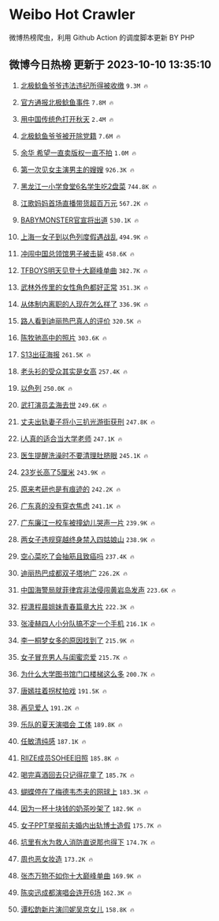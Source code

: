 # Weibo Hot Crawler 



微博热榜爬虫，利用 Github Action 的调度脚本更新 BY PHP 


## 微博今日热榜 更新于 2023-10-10 13:35:10 
1. [北极鲶鱼爷爷违法违纪所得被收缴](https://s.weibo.com/weibo?q=%23%E5%8C%97%E6%9E%81%E9%B2%B6%E9%B1%BC%E7%88%B7%E7%88%B7%E8%BF%9D%E6%B3%95%E8%BF%9D%E7%BA%AA%E6%89%80%E5%BE%97%E8%A2%AB%E6%94%B6%E7%BC%B4%23&t=31&band_rank=1&Refer=top) `9.3M 🔥` 

1. [官方通报北极鲶鱼事件](https://s.weibo.com/weibo?q=%23%E5%AE%98%E6%96%B9%E9%80%9A%E6%8A%A5%E5%8C%97%E6%9E%81%E9%B2%B6%E9%B1%BC%E4%BA%8B%E4%BB%B6%23&t=31&band_rank=2&Refer=top) `7.8M 🔥` 

1. [用中国传统色打开秋天](https://s.weibo.com/weibo?q=%23%E7%94%A8%E4%B8%AD%E5%9B%BD%E4%BC%A0%E7%BB%9F%E8%89%B2%E6%89%93%E5%BC%80%E7%A7%8B%E5%A4%A9%23&t=31&band_rank=3&Refer=top) `2.4M 🔥` 

1. [北极鲶鱼爷爷被开除党籍](https://s.weibo.com/weibo?q=%23%E5%8C%97%E6%9E%81%E9%B2%B6%E9%B1%BC%E7%88%B7%E7%88%B7%E8%A2%AB%E5%BC%80%E9%99%A4%E5%85%9A%E7%B1%8D%23&t=31&band_rank=4&Refer=top) `7.6M 🔥` 

1. [余华 希望一直卖版权一直不拍](https://s.weibo.com/weibo?q=%E4%BD%99%E5%8D%8E%20%E5%B8%8C%E6%9C%9B%E4%B8%80%E7%9B%B4%E5%8D%96%E7%89%88%E6%9D%83%E4%B8%80%E7%9B%B4%E4%B8%8D%E6%8B%8D&t=31&band_rank=5&Refer=top) `1.0M 🔥` 

1. [第一次见女主演男主的嫂嫂](https://s.weibo.com/weibo?q=%23%E7%AC%AC%E4%B8%80%E6%AC%A1%E8%A7%81%E5%A5%B3%E4%B8%BB%E6%BC%94%E7%94%B7%E4%B8%BB%E7%9A%84%E5%AB%82%E5%AB%82%23&t=31&band_rank=6&Refer=top) `926.3K 🔥` 

1. [黑龙江一小学食堂6名学生吃2盘菜](https://s.weibo.com/weibo?q=%23%E9%BB%91%E9%BE%99%E6%B1%9F%E4%B8%80%E5%B0%8F%E5%AD%A6%E9%A3%9F%E5%A0%826%E5%90%8D%E5%AD%A6%E7%94%9F%E5%90%832%E7%9B%98%E8%8F%9C%23&t=31&band_rank=7&Refer=top) `744.8K 🔥` 

1. [江歌妈妈首场直播带货超百万元](https://s.weibo.com/weibo?q=%23%E6%B1%9F%E6%AD%8C%E5%A6%88%E5%A6%88%E9%A6%96%E5%9C%BA%E7%9B%B4%E6%92%AD%E5%B8%A6%E8%B4%A7%E8%B6%85%E7%99%BE%E4%B8%87%E5%85%83%23&t=31&band_rank=8&Refer=top) `567.2K 🔥` 

1. [BABYMONSTER官宣将出道](https://s.weibo.com/weibo?q=%23BABYMONSTER%E5%AE%98%E5%AE%A3%E5%B0%86%E5%87%BA%E9%81%93%23&t=31&band_rank=9&Refer=top) `530.1K 🔥` 

1. [上海一女子到以色列度假遇战乱](https://s.weibo.com/weibo?q=%23%E4%B8%8A%E6%B5%B7%E4%B8%80%E5%A5%B3%E5%AD%90%E5%88%B0%E4%BB%A5%E8%89%B2%E5%88%97%E5%BA%A6%E5%81%87%E9%81%87%E6%88%98%E4%B9%B1%23&t=31&band_rank=10&Refer=top) `494.9K 🔥` 

1. [冲闯中国总领馆男子被击毙](https://s.weibo.com/weibo?q=%23%E5%86%B2%E9%97%AF%E4%B8%AD%E5%9B%BD%E6%80%BB%E9%A2%86%E9%A6%86%E7%94%B7%E5%AD%90%E8%A2%AB%E5%87%BB%E6%AF%99%23&t=31&band_rank=11&Refer=top) `458.6K 🔥` 

1. [TFBOYS明天见登十大巅峰单曲](https://s.weibo.com/weibo?q=%23TFBOYS%E6%98%8E%E5%A4%A9%E8%A7%81%E7%99%BB%E5%8D%81%E5%A4%A7%E5%B7%85%E5%B3%B0%E5%8D%95%E6%9B%B2%23&t=31&band_rank=12&Refer=top) `382.7K 🔥` 

1. [武林外传里的女性角色都好正常](https://s.weibo.com/weibo?q=%23%E6%AD%A6%E6%9E%97%E5%A4%96%E4%BC%A0%E9%87%8C%E7%9A%84%E5%A5%B3%E6%80%A7%E8%A7%92%E8%89%B2%E9%83%BD%E5%A5%BD%E6%AD%A3%E5%B8%B8%23&t=31&band_rank=13&Refer=top) `351.3K 🔥` 

1. [从体制内离职的人现在怎么样了](https://s.weibo.com/weibo?q=%23%E4%BB%8E%E4%BD%93%E5%88%B6%E5%86%85%E7%A6%BB%E8%81%8C%E7%9A%84%E4%BA%BA%E7%8E%B0%E5%9C%A8%E6%80%8E%E4%B9%88%E6%A0%B7%E4%BA%86%23&t=31&band_rank=14&Refer=top) `336.9K 🔥` 

1. [路人看到迪丽热巴真人的评价](https://s.weibo.com/weibo?q=%23%E8%B7%AF%E4%BA%BA%E7%9C%8B%E5%88%B0%E8%BF%AA%E4%B8%BD%E7%83%AD%E5%B7%B4%E7%9C%9F%E4%BA%BA%E7%9A%84%E8%AF%84%E4%BB%B7%23&t=31&band_rank=15&Refer=top) `320.5K 🔥` 

1. [陈牧驰高中的照片](https://s.weibo.com/weibo?q=%23%E9%99%88%E7%89%A7%E9%A9%B0%E9%AB%98%E4%B8%AD%E7%9A%84%E7%85%A7%E7%89%87%23&t=31&band_rank=16&Refer=top) `303.6K 🔥` 

1. [S13出征海报](https://s.weibo.com/weibo?q=%23S13%E5%87%BA%E5%BE%81%E6%B5%B7%E6%8A%A5%23&t=31&band_rank=17&Refer=top) `261.5K 🔥` 

1. [老头衫的受众其实是女高](https://s.weibo.com/weibo?q=%E8%80%81%E5%A4%B4%E8%A1%AB%E7%9A%84%E5%8F%97%E4%BC%97%E5%85%B6%E5%AE%9E%E6%98%AF%E5%A5%B3%E9%AB%98&t=31&band_rank=18&Refer=top) `257.4K 🔥` 

1. [以色列](https://s.weibo.com/weibo?q=%23%E4%BB%A5%E8%89%B2%E5%88%97%23&t=31&band_rank=19&Refer=top) `250.0K 🔥` 

1. [武打演员孟海去世](https://s.weibo.com/weibo?q=%23%E6%AD%A6%E6%89%93%E6%BC%94%E5%91%98%E5%AD%9F%E6%B5%B7%E5%8E%BB%E4%B8%96%23&t=31&band_rank=20&Refer=top) `249.6K 🔥` 

1. [丈夫出轨妻子将小三扒光游街获刑](https://s.weibo.com/weibo?q=%23%E4%B8%88%E5%A4%AB%E5%87%BA%E8%BD%A8%E5%A6%BB%E5%AD%90%E5%B0%86%E5%B0%8F%E4%B8%89%E6%89%92%E5%85%89%E6%B8%B8%E8%A1%97%E8%8E%B7%E5%88%91%23&t=31&band_rank=21&Refer=top) `247.8K 🔥` 

1. [i人真的适合当大学老师](https://s.weibo.com/weibo?q=%23i%E4%BA%BA%E7%9C%9F%E7%9A%84%E9%80%82%E5%90%88%E5%BD%93%E5%A4%A7%E5%AD%A6%E8%80%81%E5%B8%88%23&t=31&band_rank=22&Refer=top) `247.1K 🔥` 

1. [医生提醒洗澡时不要清理肚脐眼](https://s.weibo.com/weibo?q=%23%E5%8C%BB%E7%94%9F%E6%8F%90%E9%86%92%E6%B4%97%E6%BE%A1%E6%97%B6%E4%B8%8D%E8%A6%81%E6%B8%85%E7%90%86%E8%82%9A%E8%84%90%E7%9C%BC%23&t=31&band_rank=23&Refer=top) `245.1K 🔥` 

1. [23岁长高了5厘米](https://s.weibo.com/weibo?q=%2323%E5%B2%81%E9%95%BF%E9%AB%98%E4%BA%865%E5%8E%98%E7%B1%B3%23&t=31&band_rank=24&Refer=top) `243.9K 🔥` 

1. [原来考研也是有痕迹的](https://s.weibo.com/weibo?q=%23%E5%8E%9F%E6%9D%A5%E8%80%83%E7%A0%94%E4%B9%9F%E6%98%AF%E6%9C%89%E7%97%95%E8%BF%B9%E7%9A%84%23&t=31&band_rank=25&Refer=top) `242.2K 🔥` 

1. [广东真的没有穿衣焦虑](https://s.weibo.com/weibo?q=%23%E5%B9%BF%E4%B8%9C%E7%9C%9F%E7%9A%84%E6%B2%A1%E6%9C%89%E7%A9%BF%E8%A1%A3%E7%84%A6%E8%99%91%23&t=31&band_rank=26&Refer=top) `241.1K 🔥` 

1. [广东廉江一校车被撞幼儿哭声一片](https://s.weibo.com/weibo?q=%23%E5%B9%BF%E4%B8%9C%E5%BB%89%E6%B1%9F%E4%B8%80%E6%A0%A1%E8%BD%A6%E8%A2%AB%E6%92%9E%E5%B9%BC%E5%84%BF%E5%93%AD%E5%A3%B0%E4%B8%80%E7%89%87%23&t=31&band_rank=27&Refer=top) `239.9K 🔥` 

1. [两女子违规穿越终身禁入四姑娘山](https://s.weibo.com/weibo?q=%23%E4%B8%A4%E5%A5%B3%E5%AD%90%E8%BF%9D%E8%A7%84%E7%A9%BF%E8%B6%8A%E7%BB%88%E8%BA%AB%E7%A6%81%E5%85%A5%E5%9B%9B%E5%A7%91%E5%A8%98%E5%B1%B1%23&t=31&band_rank=28&Refer=top) `238.9K 🔥` 

1. [空心菜吃了会抽筋且致癌吗](https://s.weibo.com/weibo?q=%23%E7%A9%BA%E5%BF%83%E8%8F%9C%E5%90%83%E4%BA%86%E4%BC%9A%E6%8A%BD%E7%AD%8B%E4%B8%94%E8%87%B4%E7%99%8C%E5%90%97%23&t=31&band_rank=29&Refer=top) `237.4K 🔥` 

1. [迪丽热巴成都双子塔地广](https://s.weibo.com/weibo?q=%23%E8%BF%AA%E4%B8%BD%E7%83%AD%E5%B7%B4%E6%88%90%E9%83%BD%E5%8F%8C%E5%AD%90%E5%A1%94%E5%9C%B0%E5%B9%BF%23&t=31&band_rank=30&Refer=top) `226.2K 🔥` 

1. [中国海警局就菲律宾非法侵闯黄岩岛发声](https://s.weibo.com/weibo?q=%23%E4%B8%AD%E5%9B%BD%E6%B5%B7%E8%AD%A6%E5%B1%80%E5%B0%B1%E8%8F%B2%E5%BE%8B%E5%AE%BE%E9%9D%9E%E6%B3%95%E4%BE%B5%E9%97%AF%E9%BB%84%E5%B2%A9%E5%B2%9B%E5%8F%91%E5%A3%B0%23&t=31&band_rank=31&Refer=top) `223.6K 🔥` 

1. [程潇程晨姐妹青春篇章大片](https://s.weibo.com/weibo?q=%23%E7%A8%8B%E6%BD%87%E7%A8%8B%E6%99%A8%E5%A7%90%E5%A6%B9%E9%9D%92%E6%98%A5%E7%AF%87%E7%AB%A0%E5%A4%A7%E7%89%87%23&t=31&band_rank=32&Refer=top) `222.3K 🔥` 

1. [张凌赫四人小分队搞不定一个手机](https://s.weibo.com/weibo?q=%23%E5%BC%A0%E5%87%8C%E8%B5%AB%E5%9B%9B%E4%BA%BA%E5%B0%8F%E5%88%86%E9%98%9F%E6%90%9E%E4%B8%8D%E5%AE%9A%E4%B8%80%E4%B8%AA%E6%89%8B%E6%9C%BA%23&t=31&band_rank=33&Refer=top) `216.1K 🔥` 

1. [李一桐梦女多的原因找到了](https://s.weibo.com/weibo?q=%23%E6%9D%8E%E4%B8%80%E6%A1%90%E6%A2%A6%E5%A5%B3%E5%A4%9A%E7%9A%84%E5%8E%9F%E5%9B%A0%E6%89%BE%E5%88%B0%E4%BA%86%23&t=31&band_rank=34&Refer=top) `215.9K 🔥` 

1. [女子冒充男人与闺蜜恋爱](https://s.weibo.com/weibo?q=%23%E5%A5%B3%E5%AD%90%E5%86%92%E5%85%85%E7%94%B7%E4%BA%BA%E4%B8%8E%E9%97%BA%E8%9C%9C%E6%81%8B%E7%88%B1%23&t=31&band_rank=35&Refer=top) `215.7K 🔥` 

1. [为什么大学图书馆门口楼梯这么多](https://s.weibo.com/weibo?q=%23%E4%B8%BA%E4%BB%80%E4%B9%88%E5%A4%A7%E5%AD%A6%E5%9B%BE%E4%B9%A6%E9%A6%86%E9%97%A8%E5%8F%A3%E6%A5%BC%E6%A2%AF%E8%BF%99%E4%B9%88%E5%A4%9A%23&t=31&band_rank=36&Refer=top) `200.7K 🔥` 

1. [唐嫣拄着拐杖拍戏](https://s.weibo.com/weibo?q=%23%E5%94%90%E5%AB%A3%E6%8B%84%E7%9D%80%E6%8B%90%E6%9D%96%E6%8B%8D%E6%88%8F%23&t=31&band_rank=37&Refer=top) `191.5K 🔥` 

1. [再见爱人](https://s.weibo.com/weibo?q=%E5%86%8D%E8%A7%81%E7%88%B1%E4%BA%BA&t=31&band_rank=38&Refer=top) `191.2K 🔥` 

1. [乐队的夏天演唱会 工体](https://s.weibo.com/weibo?q=%E4%B9%90%E9%98%9F%E7%9A%84%E5%A4%8F%E5%A4%A9%E6%BC%94%E5%94%B1%E4%BC%9A%20%E5%B7%A5%E4%BD%93&t=31&band_rank=39&Refer=top) `189.8K 🔥` 

1. [任敏清纯感](https://s.weibo.com/weibo?q=%23%E4%BB%BB%E6%95%8F%E6%B8%85%E7%BA%AF%E6%84%9F%23&t=31&band_rank=40&Refer=top) `187.1K 🔥` 

1. [RIIZE成员SOHEE旧照](https://s.weibo.com/weibo?q=%23RIIZE%E6%88%90%E5%91%98SOHEE%E6%97%A7%E7%85%A7%23&t=31&band_rank=41&Refer=top) `185.8K 🔥` 

1. [喝完喜酒回去只记得花童了](https://s.weibo.com/weibo?q=%E5%96%9D%E5%AE%8C%E5%96%9C%E9%85%92%E5%9B%9E%E5%8E%BB%E5%8F%AA%E8%AE%B0%E5%BE%97%E8%8A%B1%E7%AB%A5%E4%BA%86&t=31&band_rank=42&Refer=top) `185.7K 🔥` 

1. [蝴蝶停在了梅德韦杰夫的网球上](https://s.weibo.com/weibo?q=%23%E8%9D%B4%E8%9D%B6%E5%81%9C%E5%9C%A8%E4%BA%86%E6%A2%85%E5%BE%B7%E9%9F%A6%E6%9D%B0%E5%A4%AB%E7%9A%84%E7%BD%91%E7%90%83%E4%B8%8A%23&t=31&band_rank=43&Refer=top) `183.3K 🔥` 

1. [因为一杯十块钱的奶茶吵架了](https://s.weibo.com/weibo?q=%E5%9B%A0%E4%B8%BA%E4%B8%80%E6%9D%AF%E5%8D%81%E5%9D%97%E9%92%B1%E7%9A%84%E5%A5%B6%E8%8C%B6%E5%90%B5%E6%9E%B6%E4%BA%86&t=31&band_rank=44&Refer=top) `182.9K 🔥` 

1. [女子PPT举报前夫婚内出轨博士造假](https://s.weibo.com/weibo?q=%23%E5%A5%B3%E5%AD%90PPT%E4%B8%BE%E6%8A%A5%E5%89%8D%E5%A4%AB%E5%A9%9A%E5%86%85%E5%87%BA%E8%BD%A8%E5%8D%9A%E5%A3%AB%E9%80%A0%E5%81%87%23&t=31&band_rank=45&Refer=top) `175.7K 🔥` 

1. [坑里有水为救人消防直说那也得下](https://s.weibo.com/weibo?q=%23%E5%9D%91%E9%87%8C%E6%9C%89%E6%B0%B4%E4%B8%BA%E6%95%91%E4%BA%BA%E6%B6%88%E9%98%B2%E7%9B%B4%E8%AF%B4%E9%82%A3%E4%B9%9F%E5%BE%97%E4%B8%8B%23&t=31&band_rank=46&Refer=top) `174.7K 🔥` 

1. [周也恶女妆造](https://s.weibo.com/weibo?q=%23%E5%91%A8%E4%B9%9F%E6%81%B6%E5%A5%B3%E5%A6%86%E9%80%A0%23&t=31&band_rank=47&Refer=top) `173.2K 🔥` 

1. [张杰万物不如你十大巅峰单曲](https://s.weibo.com/weibo?q=%23%E5%BC%A0%E6%9D%B0%E4%B8%87%E7%89%A9%E4%B8%8D%E5%A6%82%E4%BD%A0%E5%8D%81%E5%A4%A7%E5%B7%85%E5%B3%B0%E5%8D%95%E6%9B%B2%23&t=31&band_rank=48&Refer=top) `169.9K 🔥` 

1. [陈奕迅成都演唱会连开6场](https://s.weibo.com/weibo?q=%E9%99%88%E5%A5%95%E8%BF%85%E6%88%90%E9%83%BD%E6%BC%94%E5%94%B1%E4%BC%9A%E8%BF%9E%E5%BC%806%E5%9C%BA&t=31&band_rank=49&Refer=top) `162.3K 🔥` 

1. [谭松韵新片演闫妮吴京女儿](https://s.weibo.com/weibo?q=%23%E8%B0%AD%E6%9D%BE%E9%9F%B5%E6%96%B0%E7%89%87%E6%BC%94%E9%97%AB%E5%A6%AE%E5%90%B4%E4%BA%AC%E5%A5%B3%E5%84%BF%23&t=31&band_rank=50&Refer=top) `158.8K 🔥` 

